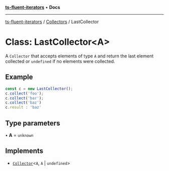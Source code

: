 [**ts-fluent-iterators**](../../../README.md) • **Docs**

---

[ts-fluent-iterators](../../../README.md) / [Collectors](../README.md) / LastCollector

# Class: LastCollector\<A\>

A `Collector` that accepts elements of type `A` and return the last element collected or `undefined` if no elements were collected.

## Example

```ts
const c = new LastCollector();
c.collect('foo');
c.collect('bar');
c.collect('baz')
c.result : 'baz'
```

## Type parameters

• **A** = `unknown`

## Implements

- [`Collector`](../interfaces/Collector.md)\<`A`, `A` \| `undefined`\>
